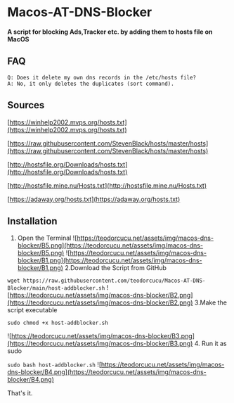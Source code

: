 # Macos-AT-DNS-Blocker

**A script for blocking Ads,Tracker etc. by adding them to hosts file on MacOS**

## FAQ

	Q: Does it delete my own dns records in the /etc/hosts file?
	A: No, it only deletes the duplicates (sort command). 

## Sources

[https://winhelp2002.mvps.org/hosts.txt](https://winhelp2002.mvps.org/hosts.txt)

[https://raw.githubusercontent.com/StevenBlack/hosts/master/hosts](https://raw.githubusercontent.com/StevenBlack/hosts/master/hosts)

[http://hostsfile.org/Downloads/hosts.txt](http://hostsfile.org/Downloads/hosts.txt)

[http://hostsfile.mine.nu/Hosts.txt](http://hostsfile.mine.nu/Hosts.txt)

[https://adaway.org/hosts.txt](https://adaway.org/hosts.txt)

## Installation

1. Open the Terminal
![https://teodorcucu.net/assets/img/macos-dns-blocker/B5.png](https://teodorcucu.net/assets/img/macos-dns-blocker/B5.png)
![https://teodorcucu.net/assets/img/macos-dns-blocker/B1.png](https://teodorcucu.net/assets/img/macos-dns-blocker/B1.png)
2.Download the Script from GitHub 

```wget https://raw.githubusercontent.com/teodorcucu/Macos-AT-DNS-Blocker/main/host-addblocker.sh```
![https://teodorcucu.net/assets/img/macos-dns-blocker/B2.png](https://teodorcucu.net/assets/img/macos-dns-blocker/B2.png)
3.Make the script executable

```sudo chmod +x host-addblocker.sh```

![https://teodorcucu.net/assets/img/macos-dns-blocker/B3.png](https://teodorcucu.net/assets/img/macos-dns-blocker/B3.png)
4. Run it as sudo

```sudo bash host-addblocker.sh```
![https://teodorcucu.net/assets/img/macos-dns-blocker/B4.png](https://teodorcucu.net/assets/img/macos-dns-blocker/B4.png)


That's it.
